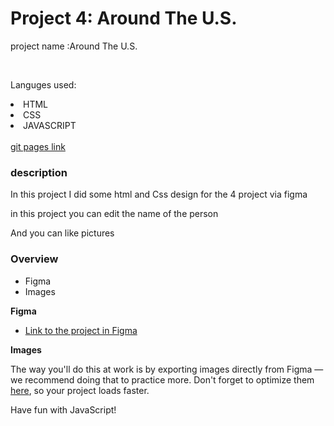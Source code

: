 # Project 4: Around The U.S.
<p> project name :Around The U.S.</p><br>
<p>Languges used:</p>
<lu>
<li>HTML</li>
<li>CSS</li>
<li>JAVASCRIPT</li>
</ul><br>
<a href= "https://romans1995.github.io/web_project_4/">git pages link</a>

<h3>description</h3>
<p>In this project I did some html and Css design for the 4 project via figma</p>
<p>in this project you can edit the name of the person </p>
<p>And you can like pictures </p>



### Overview 

* Figma
* Images

**Figma**

* [Link to the project in Figma](https://www.figma.com/file/SurN1jaeEQIhuZEDMhmWWf/Sprint-4-Around-The-U.S.-desktop-mobile?node-id=0%3A1)

**Images**

The way you'll do this at work is by exporting images directly from Figma — we recommend doing that to practice more. Don't forget to optimize them [here](https://tinypng.com/), so your project loads faster. 

Have fun with JavaScript!
